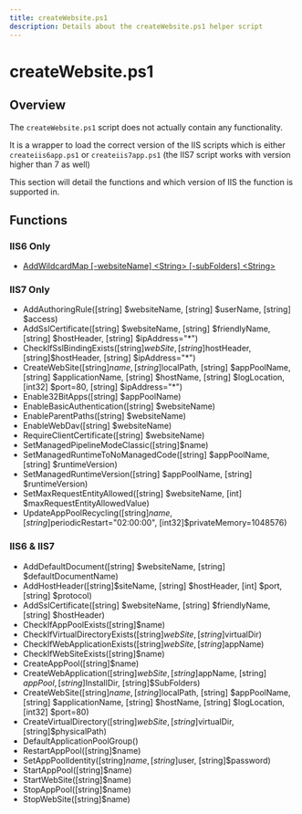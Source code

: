 ```yaml
---
title: createWebsite.ps1
description: Details about the createWebsite.ps1 helper script
---
```


# createWebsite.ps1

## Overview

The `createWebsite.ps1` script does not actually contain any functionality.

It is a wrapper to load the correct version of the IIS scripts which is either `createiis6app.ps1` or `createiis7app.ps1` (the IIS7 script works with version higher than 7 as well)

This section will detail the functions and which version of IIS the function is supported in.

## Functions

### IIS6 Only

* [AddWildcardMap [-websiteName] &lt;String&gt; [-subFolders]  &lt;String&gt;](add-wildcard-map)

### IIS7 Only

* AddAuthoringRule([string] $websiteName, [string] $userName, [string] $access)
* AddSslCertificate([string] $websiteName, [string] $friendlyName, [string] $hostHeader, [string] $ipAddress="*")
* CheckIfSslBindingExists([string]$webSite, [string]$hostHeader, [string]$hostHeader, [string] $ipAddress="*")
* CreateWebSite([string]$name, [string]$localPath, [string] $appPoolName, [string] $applicationName, [string] $hostName, [string] $logLocation, [int32] $port=80, [string] $ipAddress="*")
* Enable32BitApps([string] $appPoolName)
* EnableBasicAuthentication([string] $websiteName)
* EnableParentPaths([string] $websiteName)
* EnableWebDav([string] $websiteName)
* RequireClientCertificate([string] $websiteName)
* SetManagedPipelineModeClassic([string]$name)
* SetManagedRuntimeToNoManagedCode([string] $appPoolName, [string] $runtimeVersion)
* SetManagedRuntimeVersion([string] $appPoolName, [string] $runtimeVersion)
* SetMaxRequestEntityAllowed([string] $websiteName, [int] $maxRequestEntityAllowedValue)
* UpdateAppPoolRecycling([string]$name, [string]$periodicRestart="02:00:00", [int32]$privateMemory=1048576)

### IIS6 & IIS7

* AddDefaultDocument([string] $websiteName, [string] $defaultDocumentName)
* AddHostHeader([string]$siteName, [string] $hostHeader, [int] $port, [string] $protocol)
* AddSslCertificate([string] $websiteName, [string] $friendlyName, [string] $hostHeader)
* CheckIfAppPoolExists([string]$name)
* CheckIfVirtualDirectoryExists([string]$webSite, [string]$virtualDir)
* CheckIfWebApplicationExists([string]$webSite, [string]$appName)
* CheckIfWebSiteExists([string]$name)
* CreateAppPool([string]$name)
* CreateWebApplication([string]$webSite, [string]$appName, [string] $appPool, [string]$InstallDir, [string]$SubFolders)
* CreateWebSite([string]$name, [string]$localPath, [string] $appPoolName, [string] $applicationName, [string] $hostName, [string] $logLocation, [int32] $port=80)
* CreateVirtualDirectory([string]$webSite, [string]$virtualDir, [string]$physicalPath)
* DefaultApplicationPoolGroup()
* RestartAppPool([string]$name)
* SetAppPoolIdentity([string]$name, [string]$user, [string]$password)
* StartAppPool([string]$name)
* StartWebSite([string]$name)
* StopAppPool([string]$name)
* StopWebSite([string]$name)
